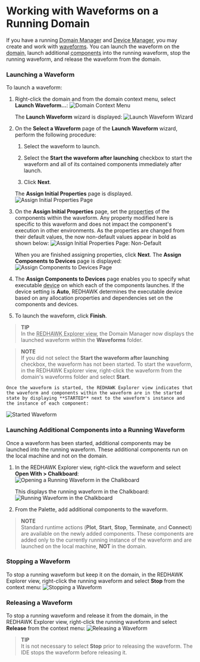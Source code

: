# Working with Waveforms on a Running Domain

If you have a running <abbr title="See Glossary.">Domain Manager</abbr> and <abbr title="See Glossary.">Device Manager</abbr>, you may create and work with [waveforms](../Waveforms/_index.html).  You can launch the waveform on the <abbr title="See Glossary.">domain</abbr>, launch additional <abbr title="See Glossary.">components</abbr> into the running waveform, stop the running waveform, and release the waveform from the domain.

### Launching a Waveform

To launch a waveform:

1.  Right-click the domain and from the domain context menu, select **Launch Waveform...**:
![Domain Context Menu](img/DomainContextMenu.png)

    The **Launch Waveform** wizard is displayed:
![Launch Waveform Wizard](img/REDHAWK_Launch_Waveform_p1.png)

2.  On the **Select a Waveform** page of the **Launch Waveform** wizard, perform the following procedure:

    1.  Select the waveform to launch.

    2.  Select the **Start the waveform after launching** checkbox to start the waveform and all of its contained components immediately after launch.

    3.  Click **Next**.

    The **Assign Initial Properties** page is displayed.
![Assign Initial Properties Page](img/assignproperties.png)

3.  On the **Assign Initial Properties** page, set the <abbr title="See Glossary.">properties</abbr> of the components within the waveform. Any property modified here is specific to this waveform and does not impact the component's execution in other environments. As the properties are changed from their default values, the now non-default values appear in bold as shown below:
![Assign Initial Properties Page: Non-Default](img/REDHAWK_Launch_Waveform_p2b.png)

    When you are finished assigning properties, click **Next**. The **Assign Components to Devices** page is displayed:
![Assign Components to Devices Page](img/assigncomps.png)

4.  The **Assign Components to Devices** page enables you to specify what executable <abbr title="See Glossary.">device</abbr> on which each of the components launches. If the device setting is **Auto**, REDHAWK determines the executable device based on any allocation properties and dependencies set on the components and devices.

5.  To launch the waveform, click **Finish**.

> **TIP**  
> In the <abbr title="See Glossary.">REDHAWK Explorer view</abbr>, the Domain Manager now displays the launched waveform within the **Waveforms** folder.  

> **NOTE**  
> If you did not select the **Start the waveform after launching** checkbox, the waveform has not been started. To start the waveform, in the REDHAWK Explorer view, right-click the waveform from the domain's waveforms folder and select **Start**.  

    Once the waveform is started, the REDHAWK Explorer view indicates that the waveform and components within the waveform are in the started state by displaying **STARTED** next to the waveform's instance and the instance of each component:
![Started Waveform](img/startedwave.png)

### Launching Additional Components into a Running Waveform

Once a waveform has been started, additional components may be launched into the running waveform. These additional components run on the local machine and not on the domain.

1.  In the REDHAWK Explorer view, right-click the waveform and select **Open With > Chalkboard**:
![Opening a Running Waveform in the Chalkboard](img/runninglaunch.png)

    This displays the running waveform in the Chalkboard:
![Running Waveform in the Chalkboard](img/runningchalk.png)

2.  From the Palette, add additional components to the waveform.

> **NOTE**  
> Standard runtime actions (**Plot**, **Start**, **Stop**, **Terminate**, and **Connect**) are available on the newly added components. These components are added only to the currently running instance of the waveform and are launched on the local machine, **NOT** in the domain.  

### Stopping a Waveform

To stop a running waveform but keep it on the domain, in the REDHAWK Explorer view, right-click the running waveform and select **Stop** from the context menu:
![Stopping a Waveform](img/stopwave.png)

### Releasing a Waveform

To stop a running waveform and release it from the domain, in the REDHAWK Explorer view, right-click the running waveform and select **Release** from the context menu:
![Releasing a Waveform](img/releasewave.png)

> **TIP**  
> It is not necessary to select **Stop** prior to releasing the waveform. The IDE stops the waveform before releasing it.  

